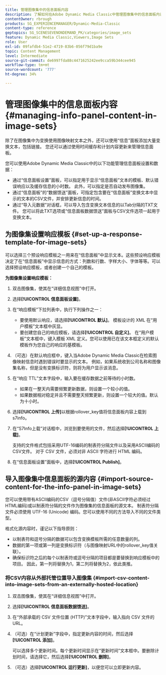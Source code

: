 ```yaml
---
title: 管理图像集中的信息面板内容
description: 了解如何在Adobe Dynamic Media Classic中管理图像集中的信息面板内容。
contentOwner: rbrough
products: SG_EXPERIENCEMANAGER/Dynamic-Media-Classic
content-type: reference
geptopics: SG_SCENESEVENONDEMAND_PK/categories/image_sets
feature: Dynamic Media Classic,Viewers,Image Sets
role: User
exl-id: 09fafdb4-51e2-4719-83b6-056f79d1ba9e
topic: Content Management
level: Intermediate
source-git-commit: de6997fda88c4471625242ee9cca59b344cee945
workflow-type: tm+mt
source-wordcount: '777'
ht-degree: 34%

---
```


# 管理图像集中的信息面板内容{#managing-info-panel-content-in-image-sets}

除了在图像集中为变换使用图像映射文本之外，还可以使用“信息”面板添加大量变换文本，包括链接。 您还可以通过使用时间缓存和计划内容更新来管理信息面板。

您可以使用Adobe Dynamic Media Classic中的以下功能管理信息面板设置和数据：

* 通过“信息面板设置”面板，可以指定用于显示“信息面板”文本的模板、默认错误响应以及缓存信息的小时数。 此外，可以指定是否自动发布图像集。
* 通过“信息面板”的“数据馈送”面板，可指定包含要在“信息面板”变换文本中显示的文本的CSV文件，并安排更新信息的时间。
* 通过“导入元数据”对话框，可以导入包含变换文本信息的以Tab分隔的TXT文件。 您可以将此TXT选项或“信息面板数据馈送”面板与CSV文件选项一起用于变换文本。

## 为图像集设置响应模板 {#set-up-a-response-template-for-image-sets}

可以选择三个预设响应模板之一用来在“信息面板”中显示文本。这些预设响应模板决定了在“信息面板”中显示信息的方式：列数和行数、字样大小、字体等等。可以选择预设响应模板，或者创建一个自己的模板。

**为图像集设置响应模板：**

1. 双击图像集，使其在“详细信息视图”中打开。
1. 选择&#x200B;**[!UICONTROL 信息面板设置]**。
1. 在“响应模板”下拉列表中，执行下列操作之一：

   * 要使用默认响应，请选择&#x200B;**[!UICONTROL 默认]**。 模板设计的 XML 在“用户模板”文本框中灰显。
   * 要创建您自己的响应模板，请选择&#x200B;**[!UICONTROL 自定义]**。 在“用户模板”文本框中，键入模板 XML 定义。您可以使用已在该文本框定义的默认模板作为您自己的响应的基模板。

1. （可选）在默认响应框中，键入当Adobe Dynamic Media Classic在检索图像映射信息时遇到错误时要显示的文本。 例如，如果系统收到公司名称和图像集名称，但是没有变换标识符，则将为用户显示该消息。
1. 在“响应 TTL”文本字段中，输入要在缓存数据之前等待的小时数。

   * 如果在一整天内需要频繁更新数据，则设置一个较小的值。
   * 如果数据相对稳定并且不需要整天频繁更新，则设置一个较大的值。默认为十小时。

1. 选择&#x200B;**[!UICONTROL 上传]**&#x200B;以根据rollover_key值将信息面板内容上载到s7info。
1. 在“S7Info上载”对话框中，浏览到要使用的文件，然后选择&#x200B;**[!UICONTROL 上载]**。

   支持的文件格式包括采用UTF-16编码的制表符分隔文件以及采用ASCII编码的CSV文件。 对于 CSV 文件，必须对非 ASCII 字符进行 HTML 编码。

1. 在“信息面板设置”面板中，选择&#x200B;**[!UICONTROL Publish]**。

## 导入图像集中信息面板的源内容 {#import-source-content-for-the-info-panel-in-image-sets}

您可以使用带有ASCII编码的CSV（逗号分隔值）文件(非ASCII字符必须经过HTML编码)或以制表符分隔的文件作为图像集的信息面板的源文本。 制表符分隔文件必须使用 UTF-16 (Unicode) 编码。您可以使用不同的方法导入不同的文件类型。

格式化源内容时，谨记以下指导原则：

* 以制表符和逗号分隔的数据可以包含变换模板所需的任意数量的列。
* 数据的第一项或第一列是变换标识符（与图像映射URL中的rollover_key值关联）。
* 确保标识符之后的每个以制表符或逗号分隔的项目都是要替换到响应模板中的项目。 因此，第一列将替换为$1$，第二列将替换为$2$，依此类推。

### 将CSV内容从外部托管位置导入图像集 {#import-csv-content-into-image-sets-from-an-externally-hosted-location}

1. 双击图像集，使其在“详细信息视图”中打开。
1. 选择&#x200B;**[!UICONTROL 信息面板数据馈送]**。
1. 在“外部承载的 CSV 文件位置 (HTTP)”文本字段中，输入指向 CSV 文件的 URL。
1. （可选）在“计划更新”字段中，指定更新内容的时间，然后选择&#x200B;**[!UICONTROL 添加]**。

   可以选择多个更新时间。每个更新时间显示在“更新时间”文本框中。要删除计划时间，请选择它，然后选择&#x200B;**[!UICONTROL 删除]**。

1. （可选）选择&#x200B;**[!UICONTROL 运行更新]**，以便您可以立即更新内容。
